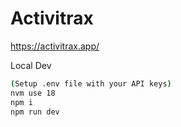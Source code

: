 # Activitrax
https://activitrax.app/

Local Dev
```bash
(Setup .env file with your API keys)
nvm use 18
npm i
npm run dev